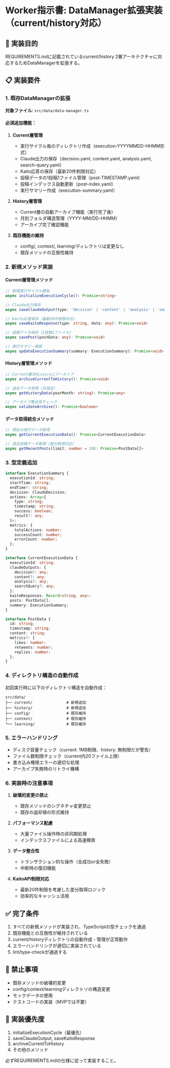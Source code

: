 # Worker指示書: DataManager拡張実装（current/history対応）

## 🎯 実装目的
REQUIREMENTS.mdに記載されているcurrent/history 2層アーキテクチャに対応するためDataManagerを拡張する。

## 📋 実装要件

### 1. 既存DataManagerの拡張
**対象ファイル**: `src/data/data-manager.ts`

#### 必須追加機能：
1. **Current層管理**
   - 実行サイクル毎のディレクトリ作成（execution-YYYYMMDD-HHMM形式）
   - Claude出力の保存（decision.yaml, content.yaml, analysis.yaml, search-query.yaml）
   - Kaito応答の保存（最新20件制限対応）
   - 投稿データの1投稿1ファイル管理（post-TIMESTAMP.yaml）
   - 投稿インデックス自動更新（post-index.yaml）
   - 実行サマリー作成（execution-summary.yaml）

2. **History層管理**
   - Current層の自動アーカイブ機能（実行完了後）
   - 月別フォルダ構造管理（YYYY-MM/DD-HHMM）
   - アーカイブ完了確認機能

3. **既存機能の維持**
   - config/, context/, learning/ディレクトリは変更なし
   - 既存メソッドの互換性維持

### 2. 新規メソッド実装

#### Current層管理メソッド
```typescript
// 新規実行サイクル開始
async initializeExecutionCycle(): Promise<string>

// Claude出力保存
async saveClaudeOutput(type: 'decision' | 'content' | 'analysis' | 'search-query', data: any): Promise<void>

// Kaito応答保存（最新20件制限対応）
async saveKaitoResponse(type: string, data: any): Promise<void>

// 投稿データ保存（1投稿1ファイル）
async savePost(postData: any): Promise<void>

// 実行サマリー更新
async updateExecutionSummary(summary: ExecutionSummary): Promise<void>
```

#### History層管理メソッド
```typescript
// Current層をHistoryにアーカイブ
async archiveCurrentToHistory(): Promise<void>

// 過去データ参照（月指定）
async getHistoryData(yearMonth: string): Promise<any>

// アーカイブ整合性チェック
async validateArchive(): Promise<boolean>
```

#### データ取得統合メソッド
```typescript
// 現在の実行データ取得
async getCurrentExecutionData(): Promise<CurrentExecutionData>

// 過去投稿データ取得（差分取得対応）
async getRecentPosts(limit: number = 20): Promise<PostData[]>
```

### 3. 型定義追加

```typescript
interface ExecutionSummary {
  executionId: string;
  startTime: string;
  endTime?: string;
  decision: ClaudeDecision;
  actions: Array<{
    type: string;
    timestamp: string;
    success: boolean;
    result?: any;
  }>;
  metrics: {
    totalActions: number;
    successCount: number;
    errorCount: number;
  };
}

interface CurrentExecutionData {
  executionId: string;
  claudeOutputs: {
    decision?: any;
    content?: any;
    analysis?: any;
    searchQuery?: any;
  };
  kaitoResponses: Record<string, any>;
  posts: PostData[];
  summary: ExecutionSummary;
}

interface PostData {
  id: string;
  timestamp: string;
  content: string;
  metrics?: {
    likes: number;
    retweets: number;
    replies: number;
  };
}
```

### 4. ディレクトリ構造の自動作成

初回実行時に以下のディレクトリ構造を自動作成：
```
src/data/
├── current/               # 新規追加
├── history/               # 新規追加
├── config/                # 既存維持
├── context/               # 既存維持
└── learning/              # 既存維持
```

### 5. エラーハンドリング

- ディスク容量チェック（current: 1MB制限、history: 無制限だが警告）
- ファイル数制限チェック（current内20ファイル上限）
- 書き込み権限エラーの適切な処理
- アーカイブ失敗時のリトライ機構

### 6. 実装時の注意事項

1. **破壊的変更の禁止**
   - 既存メソッドのシグネチャ変更禁止
   - 既存の返却値の形式維持

2. **パフォーマンス配慮**
   - 大量ファイル操作時の非同期処理
   - インデックスファイルによる高速検索

3. **データ整合性**
   - トランザクション的な操作（全成功or全失敗）
   - 中断時の復旧機能

4. **KaitoAPI制限対応**
   - 最新20件制限を考慮した差分取得ロジック
   - 効率的なキャッシュ活用

## ✅ 完了条件

1. すべての新規メソッドが実装され、TypeScriptの型チェックを通過
2. 既存機能との互換性が維持されている
3. current/historyディレクトリの自動作成・管理が正常動作
4. エラーハンドリングが適切に実装されている
5. lint/type-checkが通過する

## 🚫 禁止事項

- 既存メソッドの破壊的変更
- config/context/learningディレクトリの構造変更
- モックデータの使用
- テストコードの実装（MVPでは不要）

## 📝 実装優先度

1. initializeExecutionCycle（最優先）
2. saveClaudeOutput, saveKaitoResponse
3. archiveCurrentToHistory
4. その他のメソッド

必ずREQUIREMENTS.mdの仕様に従って実装すること。